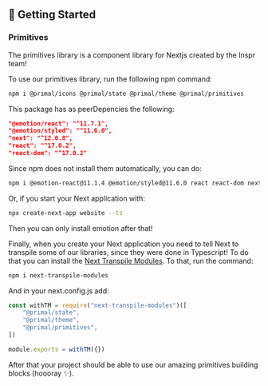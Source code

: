 ## 🎉 Getting Started
###  Primitives
The primitives library is a component library for Nextjs created by the Inspr team!

To use our primitives library, run the following npm command:

```bash
npm i @primal/icons @primal/state @primal/theme @primal/primitives
```

This package has as peerDepencies the following:
```json
"@emotion/react": "^11.7.1",
"@emotion/styled": "^11.6.0",
"next": "^12.0.8",
"react": "^17.0.2",
"react-dom": "^17.0.2"
```

Since npm does not install them automatically, you can do:
```bash
npm i @emotion-react@11.1.4 @emotion/styled@11.6.0 react react-dom next
```

Or, if you start your Next application with:

```bash
npx create-next-app website --ts
```

Then you can only install emotion after that!

Finally, when you create your Next application you need to tell Next to transpile some of our libraries, since they were done in Typescript! To do that you can install the [Next Transpile Modules](https://www.npmjs.com/package/next-transpile-modules). To that, run the command:

```bash
npm i next-transpile-modules
```

And in your next.config.js add:
```js
const withTM = require("next-transpile-modules")([
    "@primal/state",
    "@primal/theme",
    "@primal/primitives",
])

module.exports = withTM({})
```

After that your project should be able to use our amazing primitives building blocks (hoooray ✨).